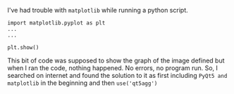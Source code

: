 I've had trouble with `matplotlib` while running a python script.

```
import matplotlib.pyplot as plt
...
...

plt.show()
```

This bit of code was supposed to show the graph of the image defined but when I ran the code, nothing happened. No errors, no program run. So, I searched on internet and found the solution to it as first including `PyQt5 and matplotlib` in the beginning and then `use('qt5agg')`
